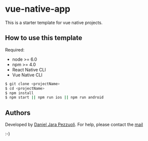 # vue-native-app
This is a starter template for vue native projects.

## How to use this template

Required:
* node >= 6.0
* npm >= 4.0
* React Native CLI
* Vue Native CLI

```bash
$ git clone <projectName>
$ cd <projectName>
$ npm install
$ npm start || npm run ios || npm run android
```

## Authors
Developed by [Daniel Jara Pezzuoli](http://dpezz.xyz). 
For help, please contact the [mail](mailto:djarapezzuoli@gmail.com)

:-)